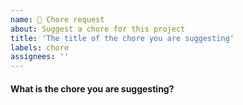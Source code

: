 ```yaml
---
name: 🧹 Chore request
about: Suggest a chore for this project
title: 'The title of the chore you are suggesting'
labels: chore
assignees: ''
---
```


#### What is the chore you are suggesting?

<!-- Reminder: This is a public repo. Please do not include sensitive information. -->

<!-- What is a 'chore'?  A chore is any task related to project maintenance,
    that is notably not a feature, a bug fix, testing, or documentation.  E.g.:
    - Configuring ESLint
    - GitHub Actions, Workflows, and/or Pipelines
    - Setting up new tech for the project -->
